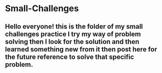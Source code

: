 # Small-Challenges
## Hello everyone! this is the folder of my small challenges practice I try my way of problem solving then I look for the solution and then learned something new from it then post here for the future reference to solve that specific problem.
